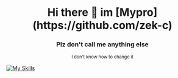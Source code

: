 <div align="center">
  <h1>Hi there 👋 im [Mypro](https://github.com/zek-c)</h1>
</div>
<h3 align="center">Plz don't call me anything else</h3>
<div align="center">
  <sup>I don't know how to change it</sup>
</div>

[![My Skills](https://skillicons.dev/icons?i=js,html,css)](https://skillicons.dev)
